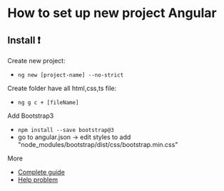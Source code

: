 
# How to set up new project Angular




## Install :exclamation:

Create new project:
- `ng new [project-name] --no-strict`

Create folder have all html,css,ts file:
- `ng g c + [fileName]`

Add Bootstrap3
- `npm install --save bootstrap@3`
- go to angular.json -> edit styles to add "node_modules/bootstrap/dist/css/bootstrap.min.css"

More
- [Complete guide](https://www.udemy.com/the-complete-guide-to-angular-2/learn/v4/t/lecture/6655614/)
- [Help problem](https://www.udemy.com/course/the-complete-guide-to-angular-2/learn/lecture/17862130#questions/10444944)
